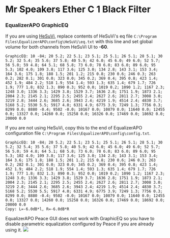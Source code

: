 # Mr Speakers Ether C 1 Black Filter
### EqualizerAPO GraphicEQ
If you are using [HeSuVi](https://sourceforge.net/projects/hesuvi/), replace contents of HeSuVi's eq file `C:\Program Files\EqualizerAPO\config\HeSuVi\eq.txt` with this line and set global volume for both channels from HeSuVi UI to **-60**.
```
GraphicEQ: 10 -84; 20 5.2; 22 5.1; 23 5.1; 25 5.1; 26 5.1; 28 5.1; 30 5.2; 32 5.4; 35 5.6; 37 5.8; 40 5.9; 42 6.0; 45 6.0; 49 6.0; 52 5.7; 56 5.0; 59 4.8; 64 5.1; 68 5.8; 73 6.0; 78 6.0; 83 6.0; 89 6.0; 95 5.3; 102 4.0; 109 3.8; 117 3.6; 125 3.0; 134 2.8; 143 3.1; 153 3.4; 164 3.6; 175 1.8; 188 1.5; 201 1.2; 215 0.8; 230 0.6; 246 0.3; 263 0.2; 282 0.1; 301 0.0; 323 0.0; 345 0.2; 369 0.4; 395 0.8; 423 1.4; 452 1.9; 484 2.2; 518 1.9; 554 1.4; 593 1.3; 635 1.4; 679 1.7; 726 1.9; 777 1.8; 832 1.3; 890 0.3; 952 0.0; 1019 0.2; 1090 1.2; 1167 2.3; 1248 3.0; 1336 3.3; 1429 3.8; 1529 3.7; 1636 2.8; 1751 1.9; 1873 2.1; 2004 2.3; 2145 2.1; 2295 2.5; 2455 2.4; 2627 2.6; 2811 2.7; 3008 3.0; 3219 2.8; 3444 2.6; 3685 2.6; 3943 2.4; 4219 1.9; 4514 2.4; 4830 3.7; 5168 5.2; 5530 5.5; 5917 4.0; 6331 4.9; 6775 3.9; 7249 1.3; 7756 0.3; 8299 0.0; 8880 -0.4; 9502 -0.0; 10167 0.0; 10879 0.0; 11640 0.0; 12455 0.0; 13327 0.0; 14260 0.0; 15258 0.0; 16326 0.0; 17469 0.0; 18692 0.0; 20000 0.0
```
If you are not using HeSuVi, copy this to the end of EqualizerAPO configuration file `C:\Program Files\EqualizerAPO\config\config.txt`.
```
GraphicEQ: 10 -84; 20 5.2; 22 5.1; 23 5.1; 25 5.1; 26 5.1; 28 5.1; 30 5.2; 32 5.4; 35 5.6; 37 5.8; 40 5.9; 42 6.0; 45 6.0; 49 6.0; 52 5.7; 56 5.0; 59 4.8; 64 5.1; 68 5.8; 73 6.0; 78 6.0; 83 6.0; 89 6.0; 95 5.3; 102 4.0; 109 3.8; 117 3.6; 125 3.0; 134 2.8; 143 3.1; 153 3.4; 164 3.6; 175 1.8; 188 1.5; 201 1.2; 215 0.8; 230 0.6; 246 0.3; 263 0.2; 282 0.1; 301 0.0; 323 0.0; 345 0.2; 369 0.4; 395 0.8; 423 1.4; 452 1.9; 484 2.2; 518 1.9; 554 1.4; 593 1.3; 635 1.4; 679 1.7; 726 1.9; 777 1.8; 832 1.3; 890 0.3; 952 0.0; 1019 0.2; 1090 1.2; 1167 2.3; 1248 3.0; 1336 3.3; 1429 3.8; 1529 3.7; 1636 2.8; 1751 1.9; 1873 2.1; 2004 2.3; 2145 2.1; 2295 2.5; 2455 2.4; 2627 2.6; 2811 2.7; 3008 3.0; 3219 2.8; 3444 2.6; 3685 2.6; 3943 2.4; 4219 1.9; 4514 2.4; 4830 3.7; 5168 5.2; 5530 5.5; 5917 4.0; 6331 4.9; 6775 3.9; 7249 1.3; 7756 0.3; 8299 0.0; 8880 -0.4; 9502 -0.0; 10167 0.0; 10879 0.0; 11640 0.0; 12455 0.0; 13327 0.0; 14260 0.0; 15258 0.0; 16326 0.0; 17469 0.0; 18692 0.0; 20000 0.0
Copy: L=-6.0dB*l, R=-6.0dB*R
```
EqualizerAPO Peace GUI does not work with GraphicEQ so you have to disable parametric equalization configured by Peace if you are already using it.
![](https://raw.githubusercontent.com/jaakkopasanen/AutoEq/master/results/Sonoma%20Model%20One/innerfidelity/onear/Mr%20Speakers%20Ether%20C%201%20Black%20Filter/Mr%20Speakers%20Ether%20C%201%20Black%20Filter.png)
